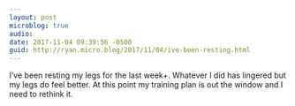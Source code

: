 ```yaml
---
layout: post
microblog: true
audio: 
date: 2017-11-04 09:39:56 -0500
guid: http://ryan.micro.blog/2017/11/04/ive-been-resting.html
---
```

I’ve been resting my legs for the last week+. Whatever I did has lingered but my legs do feel better. At this point my training plan is out the window and I need to rethink it. 
